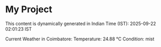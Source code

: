 # My Project

This content is dynamically generated in Indian Time (IST): 2025-09-22 02:01:23 IST


Current Weather in Coimbatore:
Temperature: 24.88 °C
Condition: mist
